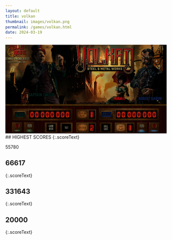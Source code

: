```yaml
---
layout: default
title: volkan
thumbnail: images/volkan.png
permalink: /games/volkan.html
date: 2024-03-19
---
```


<img src="../images/volkan.png" class="gameThumbnail img-fluid mx-auto align-middle">
## HIGHEST SCORES
{:.scoreText}

55780

## 66617
{:.scoreText}


## 331643
{:.scoreText}


## 20000
{:.scoreText}


